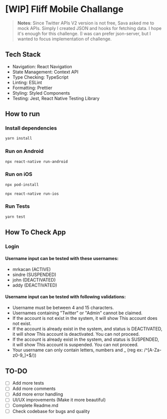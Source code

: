 
# [WIP] Fliff Mobile Challange
> **Notes**: Since Twitter APIs V2 version is not free, Sava asked me to mock APIs. Simply I created JSON and hooks for fetching data. I hope it's enough for this challenge. (I was can prefer json-server, but I wanted to focus implementation of challenge.

## Tech Stack
- Navigation: React Navigation
- State Management: Context API
- Type Checking: TypeScript
- Linting: ESLint
- Formatting: Prettier
- Styling: Styled Components
- Testing: Jest, React Native Testing Library


## How to run
### Install dependencies
```bash
yarn install
```
### Run on Android
```bash
npx react-native run-android
```
### Run on iOS
```bash
npx pod-install
```
```bash
npx react-native run-ios
```
### Run Tests
```bash
yarn test
```

## How To Check App
### Login
#### Username input can be tested with these usernames:
- mrkacan (ACTIVE)
- sindre (SUSPENDED)
- john (DEACTIVATED)
- addy (DEACTIVATED)
#### Username input can be tested with following validations:
- Username must be between 4 and 15 characters.
- Usernames containing "Twitter" or "Admin" cannot be claimed.
- If the account is not exist in the system, it will show This account does not exist.
- If the account is already exist in the system, and status is DEACTIVATED, it will show This account is deactivated. You can not proceed.
- If the account is already exist in the system, and status is SUSPENDED, it will show This account is suspended. You can not proceed.
- Your username can only contain letters, numbers and _ (reg ex: /^[A-Za-z0-9_]+$/))

## TO-DO
- [ ] Add more tests
- [ ] Add more comments
- [ ] Add more error handling
- [ ] UI/UX improvements (Make it more beautiful)
- [ ] Complete Readme.md
- [ ] Check codebase for bugs and quality

